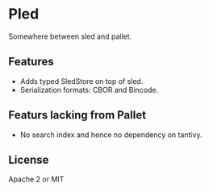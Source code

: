 # Pled
Somewhere between sled and pallet.

## Features
- Adds typed SledStore on top of sled.
- Serialization formats: CBOR and Bincode.

## Featurs lacking from Pallet
- No search index and hence no dependency on tantivy.

## License
Apache 2 or MIT
